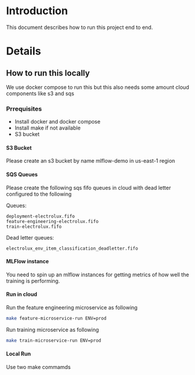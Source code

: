 # Introduction
This document describes how to run this project end to end.




# Details

## How to run this locally

We use docker compose to run this but this also needs some amount cloud components like s3 and sqs



### Prrequisites

* Install docker and docker compose
* Install make if not available 
* S3 bucket


#### S3 Bucket
Please create an s3 bucket by name mlflow-demo in us-east-1 region


#### SQS Queues

Please create the following sqs fifo queues in cloud with dead letter configured to  the following


Queues:
```.env
deployment-electrolux.fifo
feature-engineering-electrolux.fifo
train-electrolux.fifo
```

Dead letter queues:

```.env
electrolux_env_item_classification_deadletter.fifo
```
#### MLFlow instance

You need to spin up an mlflow instances for getting metrics of how well the training is performing.



#### Run in cloud

Run the feature engineering microservice as following
```.bash
make feature-microservice-run ENV=prod
```

Run training microservice as following
```.bash
make train-microservice-run ENV=prod
```


#### Local Run

Use two make commamds

